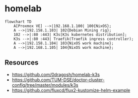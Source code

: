 # homelab

```mermaid
flowchart TD
	A[Proxmox VE] -->|192.168.1.100| 100{NixOS};
	A -->|192.158.1.103| 102{Debian Mining rig};
	102 -->|:80 :443| K3s[K3s kubernetes distribution];
	K3s -->|:80 :443| Traefik(Traefik ingress controller);
	A -->|192.158.1.104| 103{NixOS work machine};
	A -->|192.168.1.105| 104{NixOS work machine};
```

## Resources

- https://github.com/0dragosh/homelab-k3s
- https://github.com/TUM-DSE/doctor-cluster-config/tree/master/modules/k3s
- https://github.com/fluxcd/flux2-kustomize-helm-example
